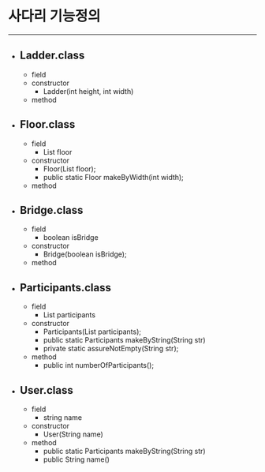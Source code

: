 # 사다리 기능정의

---

- ## Ladder.class
  - field
  - constructor
    - Ladder(int height, int width)
  - method
- ## Floor.class
  - field
    - List<Bridge> floor
  - constructor
    - Floor(List<Bridge> floor);
    - public static Floor makeByWidth(int width);
  - method
- ## Bridge.class
  - field
    - boolean isBridge
  - constructor
    - Bridge(boolean isBridge);
  - method
- ## Participants.class
  - field
    - List<User> participants
  - constructor
    - Participants(List<User> participants);
    - public static Participants makeByString(String str)
    - private static assureNotEmpty(String str);
  - method
    - public int numberOfParticipants();
- ## User.class
  - field
    - string name
  - constructor
    - User(String name)
  - method
    - public static Participants makeByString(String str)
    - public String name()
